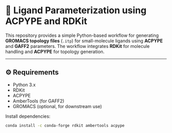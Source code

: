 # 🧪 Ligand Parameterization using ACPYPE and RDKit

This repository provides a simple Python-based workflow for generating **GROMACS topology files** (`.itp`) for small-molecule ligands using **ACPYPE** and **GAFF2** parameters. The workflow integrates **RDKit** for molecule handling and **ACPYPE** for topology generation.

---

## ⚙️ Requirements

- Python 3.x  
- RDKit  
- ACPYPE  
- AmberTools (for GAFF2)  
- GROMACS (optional, for downstream use)

Install dependencies:
```bash
conda install -c conda-forge rdkit ambertools acpype
